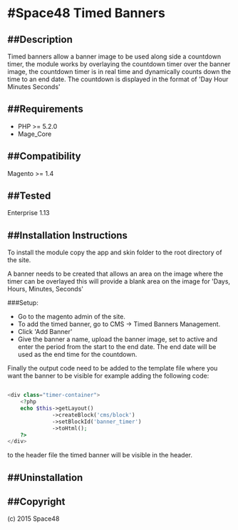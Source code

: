 #Space48 Timed Banners
=====================

##Description
-----------
Timed banners allow a banner image to be used along side a countdown timer, the module works by overlaying the countdown timer over the banner image, the countdown timer is in real time and dynamically counts down the time to an end date. The countdown is displayed in the format of 'Day Hour Minutes Seconds'



##Requirements
------------
- PHP >= 5.2.0
- Mage_Core


##Compatibility
-------------
Magento >= 1.4

##Tested
-------------
Enterprise 1.13

##Installation Instructions
-------------------------
To install the module copy the app and skin folder to the root directory of the site.

A banner needs to be created that allows an area on the image where the timer can be overlayed this will provide a blank area on the image for 'Days, Hours, Minutes, Seconds'

###Setup:
* Go to the magento admin of the site.
* To add the timed banner, go to CMS -> Timed Banners Management.
* Click 'Add Banner'
* Give the banner a name, upload the banner image, set to active and enter the period from the start to the end date. The end date will be used as the end time for the countdown.

Finally the output code need to be added to the template file where you want the banner to be visible for example adding the following code:
```php

<div class="timer-container">
	<?php
	echo $this->getLayout()
	          ->createBlock('cms/block')
	          ->setBlockId('banner_timer')
	          ->toHtml();
	?>
</div>

```
to the header file the timed banner will be visible in the header.



##Uninstallation
--------------



##Copyright
---------
(c) 2015 Space48